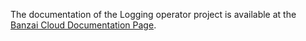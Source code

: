 The documentation of the Logging operator project is available at the [Banzai Cloud Documentation Page](https://banzaicloud.com/docs/one-eye/logging-operator/security/).